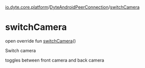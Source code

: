 [io.dyte.core.platform](../index.md)/[DyteAndroidPeerConnection](index.md)/[switchCamera](switch-camera.md)

# switchCamera


open override fun [switchCamera](switch-camera.md)()

Switch camera

toggles between front camera and back camera
